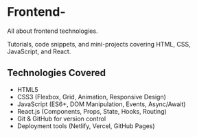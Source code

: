 # Frontend-
All about frontend technologies.

Tutorials, code snippets, and mini-projects covering HTML, CSS, JavaScript, and React.
## Technologies Covered

-  HTML5 
-  CSS3 (Flexbox, Grid, Animation, Responsive Design)  
-  JavaScript (ES6+, DOM Manipulation, Events, Async/Await)  
-  React.js (Components, Props, State, Hooks, Routing)  
-  Git & GitHub for version control  
-  Deployment tools (Netlify, Vercel, GitHub Pages)

